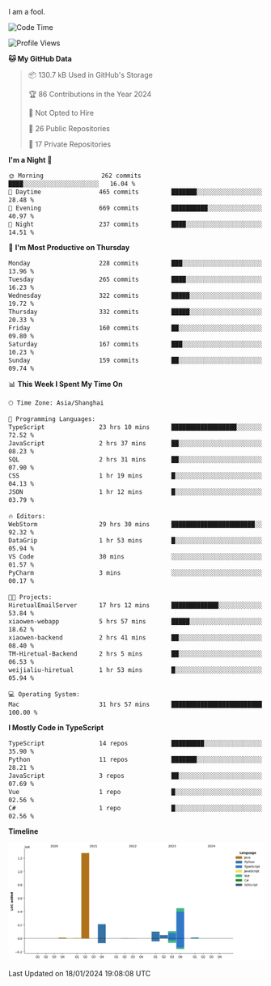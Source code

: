 I am a fool.

<!--START_SECTION:waka-->
![Code Time](http://img.shields.io/badge/Code%20Time-1%2C120%20hrs%2019%20mins-blue)

![Profile Views](http://img.shields.io/badge/Profile%20Views-0-blue)

**🐱 My GitHub Data** 

> 📦 130.7 kB Used in GitHub's Storage 
 > 
> 🏆 86 Contributions in the Year 2024
 > 
> 🚫 Not Opted to Hire
 > 
> 📜 26 Public Repositories 
 > 
> 🔑 17 Private Repositories 
 > 
**I'm a Night 🦉** 

```text
🌞 Morning                262 commits         ████░░░░░░░░░░░░░░░░░░░░░   16.04 % 
🌆 Daytime                465 commits         ███████░░░░░░░░░░░░░░░░░░   28.48 % 
🌃 Evening                669 commits         ██████████░░░░░░░░░░░░░░░   40.97 % 
🌙 Night                  237 commits         ████░░░░░░░░░░░░░░░░░░░░░   14.51 % 
```
📅 **I'm Most Productive on Thursday** 

```text
Monday                   228 commits         ███░░░░░░░░░░░░░░░░░░░░░░   13.96 % 
Tuesday                  265 commits         ████░░░░░░░░░░░░░░░░░░░░░   16.23 % 
Wednesday                322 commits         █████░░░░░░░░░░░░░░░░░░░░   19.72 % 
Thursday                 332 commits         █████░░░░░░░░░░░░░░░░░░░░   20.33 % 
Friday                   160 commits         ██░░░░░░░░░░░░░░░░░░░░░░░   09.80 % 
Saturday                 167 commits         ███░░░░░░░░░░░░░░░░░░░░░░   10.23 % 
Sunday                   159 commits         ██░░░░░░░░░░░░░░░░░░░░░░░   09.74 % 
```


📊 **This Week I Spent My Time On** 

```text
🕑︎ Time Zone: Asia/Shanghai

💬 Programming Languages: 
TypeScript               23 hrs 10 mins      ██████████████████░░░░░░░   72.52 % 
JavaScript               2 hrs 37 mins       ██░░░░░░░░░░░░░░░░░░░░░░░   08.23 % 
SQL                      2 hrs 31 mins       ██░░░░░░░░░░░░░░░░░░░░░░░   07.90 % 
CSS                      1 hr 19 mins        █░░░░░░░░░░░░░░░░░░░░░░░░   04.13 % 
JSON                     1 hr 12 mins        █░░░░░░░░░░░░░░░░░░░░░░░░   03.79 % 

🔥 Editors: 
WebStorm                 29 hrs 30 mins      ███████████████████████░░   92.32 % 
DataGrip                 1 hr 53 mins        █░░░░░░░░░░░░░░░░░░░░░░░░   05.94 % 
VS Code                  30 mins             ░░░░░░░░░░░░░░░░░░░░░░░░░   01.57 % 
PyCharm                  3 mins              ░░░░░░░░░░░░░░░░░░░░░░░░░   00.17 % 

🐱‍💻 Projects: 
HiretualEmailServer      17 hrs 12 mins      █████████████░░░░░░░░░░░░   53.84 % 
xiaowen-webapp           5 hrs 57 mins       █████░░░░░░░░░░░░░░░░░░░░   18.62 % 
xiaowen-backend          2 hrs 41 mins       ██░░░░░░░░░░░░░░░░░░░░░░░   08.40 % 
TM-Hiretual-Backend      2 hrs 5 mins        ██░░░░░░░░░░░░░░░░░░░░░░░   06.53 % 
weijialiu-hiretual       1 hr 53 mins        █░░░░░░░░░░░░░░░░░░░░░░░░   05.94 % 

💻 Operating System: 
Mac                      31 hrs 57 mins      █████████████████████████   100.00 % 
```

**I Mostly Code in TypeScript** 

```text
TypeScript               14 repos            █████████░░░░░░░░░░░░░░░░   35.90 % 
Python                   11 repos            ███████░░░░░░░░░░░░░░░░░░   28.21 % 
JavaScript               3 repos             ██░░░░░░░░░░░░░░░░░░░░░░░   07.69 % 
Vue                      1 repo              █░░░░░░░░░░░░░░░░░░░░░░░░   02.56 % 
C#                       1 repo              █░░░░░░░░░░░░░░░░░░░░░░░░   02.56 % 
```



**Timeline**

![Lines of Code chart](https://raw.githubusercontent.com/VeejaLiu/VeejaLiu/master/assets/bar_graph.png)


 Last Updated on 18/01/2024 19:08:08 UTC
<!--END_SECTION:waka-->
